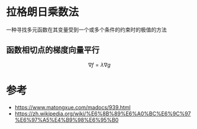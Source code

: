 # 拉格朗日乘数法
一种寻找多元函数在其变量受到一个或多个条件的约束时的极值的方法

## 函数相切点的梯度向量平行
$$\nabla f = \lambda\nabla g$$

# 参考
- https://www.matongxue.com/madocs/939.html
- https://zh.wikipedia.org/wiki/%E6%8B%89%E6%A0%BC%E6%9C%97%E6%97%A5%E4%B9%98%E6%95%B0